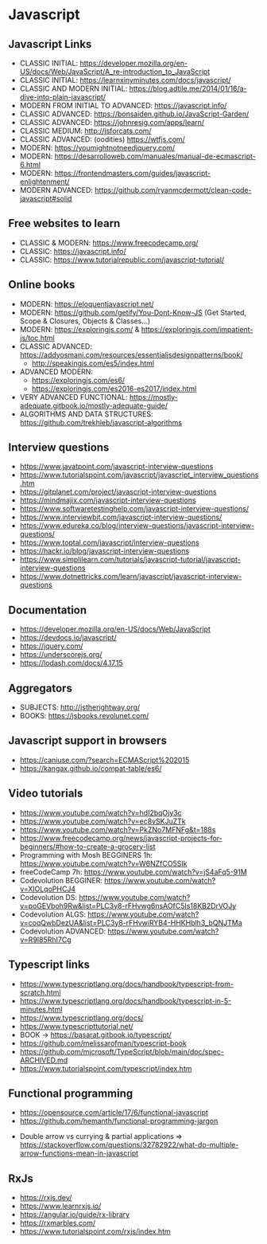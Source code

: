 # Javascript
## Javascript Links 
 - CLASSIC INITIAL: https://developer.mozilla.org/en-US/docs/Web/JavaScript/A_re-introduction_to_JavaScript
 - CLASSIC INITIAL: https://learnxinyminutes.com/docs/javascript/
 - CLASSIC AND MODERN INITIAL: https://blog.adtile.me/2014/01/16/a-dive-into-plain-javascript/
 - MODERN FROM INITIAL TO ADVANCED: https://javascript.info/
 - CLASSIC ADVANCED: https://bonsaiden.github.io/JavaScript-Garden/
 - CLASSIC ADVANCED: https://johnresig.com/apps/learn/
 - CLASSIC MEDIUM: http://jsforcats.com/
 - CLASSIC ADVANCED: (oodities) https://wtfjs.com/
 - MODERN: https://youmightnotneedjquery.com/
 - MODERN: https://desarrolloweb.com/manuales/manual-de-ecmascript-6.html
 - MODERN: https://frontendmasters.com/guides/javascript-enlightenment/
 - MODERN ADVANCED: https://github.com/ryanmcdermott/clean-code-javascript#solid
## Free websites to learn
 - CLASSIC & MODERN: https://www.freecodecamp.org/
 - CLASSIC: https://javascript.info/
 - CLASSIC: https://www.tutorialrepublic.com/javascript-tutorial/
## Online books
  - MODERN: https://eloquentjavascript.net/
  - MODERN: https://github.com/getify/You-Dont-Know-JS (Get Started, Scope & Closures, Objects & Classes...)
  - MODERN: https://exploringjs.com/ & https://exploringjs.com/impatient-js/toc.html
  - CLASSIC ADVANCED: https://addyosmani.com/resources/essentialjsdesignpatterns/book/
    - http://speakingjs.com/es5/index.html
  - ADVANCED MODERN: 
    - https://exploringjs.com/es6/
    - https://exploringjs.com/es2016-es2017/index.html
  - VERY ADVANCED FUNCTIONAL: https://mostly-adequate.gitbook.io/mostly-adequate-guide/
  - ALGORITHMS AND DATA STRUCTURES: https://github.com/trekhleb/javascript-algorithms
## Interview questions
 - https://www.javatpoint.com/javascript-interview-questions
 - https://www.tutorialspoint.com/javascript/javascript_interview_questions.htm
 - https://gitplanet.com/project/javascript-interview-questions
 - https://mindmajix.com/javascript-interview-questions
 - https://www.softwaretestinghelp.com/javascript-interview-questions/
 - https://www.interviewbit.com/javascript-interview-questions/
 - https://www.edureka.co/blog/interview-questions/javascript-interview-questions/
 - https://www.toptal.com/javascript/interview-questions
 - https://hackr.io/blog/javascript-interview-questions
 - https://www.simplilearn.com/tutorials/javascript-tutorial/javascript-interview-questions
 - https://www.dotnettricks.com/learn/javascript/javascript-interview-questions
## Documentation
  - https://developer.mozilla.org/en-US/docs/Web/JavaScript
  - https://devdocs.io/javascript/
  - https://jquery.com/
  - https://underscorejs.org/
  - https://lodash.com/docs/4.17.15
## Aggregators
  - SUBJECTS: http://jstherightway.org/
  - BOOKS: https://jsbooks.revolunet.com/
## Javascript support in browsers
  - https://caniuse.com/?search=ECMAScript%202015
  - https://kangax.github.io/compat-table/es6/
## Video tutorials  
  - https://www.youtube.com/watch?v=hdI2bqOjy3c
  - https://www.youtube.com/watch?v=ec8vSKJuZTk
  - https://www.youtube.com/watch?v=PkZNo7MFNFg&t=188s
  - https://www.freecodecamp.org/news/javascript-projects-for-beginners/#how-to-create-a-grocery-list
  - Programming with Mosh BEGGINERS 1h: https://www.youtube.com/watch?v=W6NZfCO5SIk
  - freeCodeCamp 7h: https://www.youtube.com/watch?v=jS4aFq5-91M
  - Codevolution BEGGINER: https://www.youtube.com/watch?v=XIOLqoPHCJ4
  - Codevolution DS: https://www.youtube.com/watch?v=poGEVboh9Rw&list=PLC3y8-rFHvwg6nsAOfC5Is18KB2DrVOJy
  - Codevolution ALGS: https://www.youtube.com/watch?v=coqQwbDezUA&list=PLC3y8-rFHvwiRYB4-HHKHblh3_bQNJTMa
  - Codevolution ADVANCED: https://www.youtube.com/watch?v=R9I85RhI7Cg
## Typescript links
  - https://www.typescriptlang.org/docs/handbook/typescript-from-scratch.html
  - https://www.typescriptlang.org/docs/handbook/typescript-in-5-minutes.html
  - https://www.typescriptlang.org/docs/
  - https://www.typescripttutorial.net/
  - BOOK -> https://basarat.gitbook.io/typescript/
  - https://github.com/melissarofman/typescript-book
  - https://github.com/microsoft/TypeScript/blob/main/doc/spec-ARCHIVED.md
  - https://www.tutorialspoint.com/typescript/index.htm
## Functional programming
 - https://opensource.com/article/17/6/functional-javascript
 - https://github.com/hemanth/functional-programming-jargon
 * Double arrow vs currying & partial applications => https://stackoverflow.com/questions/32782922/what-do-multiple-arrow-functions-mean-in-javascript
## RxJs
  - https://rxjs.dev/
  - https://www.learnrxjs.io/
  - https://angular.io/guide/rx-library
  - https://rxmarbles.com/
  - https://www.tutorialspoint.com/rxjs/index.htm

